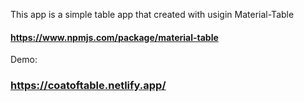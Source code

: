This app is a simple table app that created with usigin Material-Table
#### https://www.npmjs.com/package/material-table

Demo:
### https://coatoftable.netlify.app/